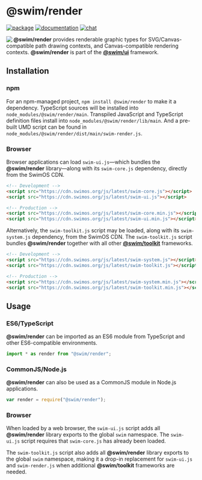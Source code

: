 # @swim/render

[![package](https://img.shields.io/npm/v/@swim/render.svg)](https://www.npmjs.com/package/@swim/render)
[![documentation](https://img.shields.io/badge/doc-TypeDoc-blue.svg)](https://docs.swimos.org/js/latest/modules/_swim_render.html)
[![chat](https://img.shields.io/badge/chat-Gitter-green.svg)](https://gitter.im/swimos/community)

<a href="https://www.swimos.org"><img src="https://docs.swimos.org/readme/marlin-blue.svg" align="left"></a>

**@swim/render** provides renderable graphic types for SVG/Canvas-compatible path
drawing contexts, and Canvas-compatible rendering contexts.  **@swim/render**
is part of the [**@swim/ui**](https://github.com/swimos/swim/tree/master/swim-toolkit-js/swim-ui-js/@swim/ui)
framework.

## Installation

### npm

For an npm-managed project, `npm install @swim/render` to make it a dependency.
TypeScript sources will be installed into `node_modules/@swim/render/main`.
Transpiled JavaScript and TypeScript definition files install into
`node_modules/@swim/render/lib/main`.  And a pre-built UMD script can
be found in `node_modules/@swim/render/dist/main/swim-render.js`.

### Browser

Browser applications can load `swim-ui.js`—which bundles the **@swim/render**
library—along with its `swim-core.js` dependency, directly from the SwimOS CDN.

```html
<!-- Development -->
<script src="https://cdn.swimos.org/js/latest/swim-core.js"></script>
<script src="https://cdn.swimos.org/js/latest/swim-ui.js"></script>

<!-- Production -->
<script src="https://cdn.swimos.org/js/latest/swim-core.min.js"></script>
<script src="https://cdn.swimos.org/js/latest/swim-ui.min.js"></script>
```

Alternatively, the `swim-toolkit.js` script may be loaded, along with its
`swim-system.js` dependency, from the SwimOS CDN.  The `swim-toolkit.js`
script bundles **@swim/render** together with all other
[**@swim/toolkit**](https://github.com/swimos/swim/tree/master/swim-toolkit-js/@swim/toolkit)
frameworks.

```html
<!-- Development -->
<script src="https://cdn.swimos.org/js/latest/swim-system.js"></script>
<script src="https://cdn.swimos.org/js/latest/swim-toolkit.js"></script>

<!-- Production -->
<script src="https://cdn.swimos.org/js/latest/swim-system.min.js"></script>
<script src="https://cdn.swimos.org/js/latest/swim-toolkit.min.js"></script>
```

## Usage

### ES6/TypeScript

**@swim/render** can be imported as an ES6 module from TypeScript and other
ES6-compatible environments.

```typescript
import * as render from "@swim/render";
```

### CommonJS/Node.js

**@swim/render** can also be used as a CommonJS module in Node.js applications.

```javascript
var render = require("@swim/render");
```

### Browser

When loaded by a web browser, the `swim-ui.js` script adds all
**@swim/render** library exports to the global `swim` namespace.  The
`swim-ui.js` script requires that `swim-core.js` has already been loaded.

The `swim-toolkit.js` script also adds all **@swim/render** library
exports to the global `swim` namespace, making it a drop-in replacement for
`swim-ui.js` and `swim-render.js` when additional **@swim/toolkit** frameworks
are needed.
